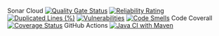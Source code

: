 Sonar Cloud [![Quality Gate Status](https://sonarcloud.io/api/project_badges/measure?project=ALIASAD2710_employee_management_system&metric=alert_status)](https://sonarcloud.io/summary/new_code?id=ALIASAD2710_employee_management_system)
[![Reliability Rating](https://sonarcloud.io/api/project_badges/measure?project=ALIASAD2710_employee_management_system&metric=reliability_rating)](https://sonarcloud.io/summary/new_code?id=ALIASAD2710_employee_management_system)
[![Duplicated Lines (%)](https://sonarcloud.io/api/project_badges/measure?project=ALIASAD2710_employee_management_system&metric=duplicated_lines_density)](https://sonarcloud.io/summary/new_code?id=ALIASAD2710_employee_management_system)
[![Vulnerabilities](https://sonarcloud.io/api/project_badges/measure?project=ALIASAD2710_employee_management_system&metric=vulnerabilities)](https://sonarcloud.io/summary/new_code?id=ALIASAD2710_employee_management_system)
[![Code Smells](https://sonarcloud.io/api/project_badges/measure?project=ALIASAD2710_employee_management_system&metric=code_smells)](https://sonarcloud.io/summary/new_code?id=ALIASAD2710_employee_management_system)
Code Coverall [![Coverage Status](https://coveralls.io/repos/github/ALIASAD2710/employee_management_system/badge.svg?branch=main)](https://coveralls.io/github/ALIASAD2710/employee_management_system?branch=main)
GitHub Actions [![Java CI with Maven](https://github.com/ALIASAD2710/employee_management_system/actions/workflows/maven-publish.yml/badge.svg)](https://github.com/ALIASAD2710/employee_management_system/actions/workflows/maven-publish.yml)
